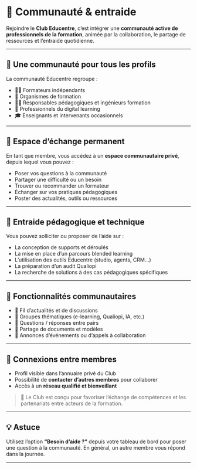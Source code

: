 # 🤝 Communauté & entraide

Rejoindre le **Club Educentre**, c’est intégrer une **communauté active de professionnels de la formation**, animée par la collaboration, le partage de ressources et l’entraide quotidienne.

---

## 👥 Une communauté pour tous les profils

La communauté Educentre regroupe :

- 🧑‍🏫 Formateurs indépendants
- 🏫 Organismes de formation
- 🧑‍🎓 Responsables pédagogiques et ingénieurs formation
- 🧩 Professionnels du digital learning
- 🎓 Enseignants et intervenants occasionnels

---

## 💬 Espace d’échange permanent

En tant que membre, vous accédez à un **espace communautaire privé**, depuis lequel vous pouvez :

- Poser vos questions à la communauté
- Partager une difficulté ou un besoin
- Trouver ou recommander un formateur
- Échanger sur vos pratiques pédagogiques
- Poster des actualités, outils ou ressources

---

## 🧠 Entraide pédagogique et technique

Vous pouvez solliciter ou proposer de l’aide sur :

- La conception de supports et déroulés
- La mise en place d’un parcours blended learning
- L’utilisation des outils Educentre (studio, agents, CRM…)
- La préparation d’un audit Qualiopi
- La recherche de solutions à des cas pédagogiques spécifiques

---

## 🌟 Fonctionnalités communautaires

- 📢 Fil d’actualités et de discussions
- 💬 Groupes thématiques (e-learning, Qualiopi, IA, etc.)
- 🙋 Questions / réponses entre pairs
- 🧾 Partage de documents et modèles
- 📆 Annonces d’événements ou d’appels à collaboration

---

## 🧩 Connexions entre membres

- Profil visible dans l’annuaire privé du Club
- Possibilité de **contacter d’autres membres** pour collaborer
- Accès à un **réseau qualifié et bienveillant**

> 🎯 Le Club est conçu pour favoriser l’échange de compétences et les partenariats entre acteurs de la formation.

---

## 💡 Astuce

Utilisez l’option **“Besoin d’aide ?”** depuis votre tableau de bord pour poser une question à la communauté. En général, un autre membre vous répond dans la journée.

---

